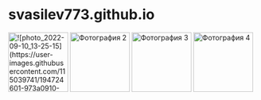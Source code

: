 # svasilev773.github.io
<img src="images/thumb1.jpg" alt="![photo_2022-09-10_13-25-15](https://user-images.githubusercontent.com/115039741/194724601-973a0910-669f-4103-b656-51f0f71c3add.jpg)
" width="120" height="120">
<img src="images/thumb2.jpg" alt="Фотография 2" width="120" height="120">
<img src="images/thumb3.jpg" alt="Фотография 3" width="120" height="120">
<img src="images/thumb4.jpg" alt="Фотография 4" width="120" height="120">

